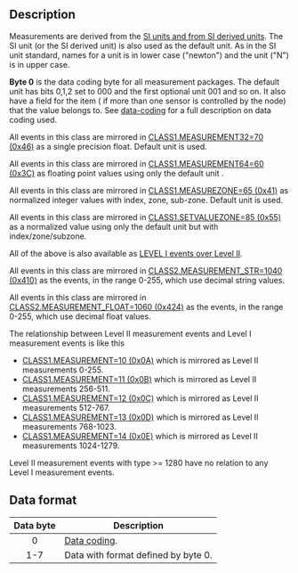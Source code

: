 ## Description

Measurements are derived from the [SI units and from SI derived units](https://en.wikipedia.org/wiki/International_System_of_Units). The SI unit (or the SI derived unit) is also used as the default unit. As in the SI unit standard, names for a unit is in lower case ("newton") and the unit ("N") is in upper case.

**Byte 0** is the data coding byte for all measurement packages. The default unit has bits 0,1,2 set to 000 and the first optional unit 001 and so on. It also have a field for the item ( if more than one sensor is controlled by the node) that the value belongs to. See [data-coding](./vscp_measurements.md?id=datacoding) for a full description on data coding used.

All events in this class are mirrored in [CLASS1.MEASUREMENT32=70 (0x46)](./class1.measurement32.md) as a single precision float. Default unit is used.

All events in this class are mirrored in [CLASS1.MEASUREMENT64=60 (0x3C)](./class1.measurement64.md) as floating point values using only the default unit .

All events in this class are mirrored in [CLASS1.MEASUREZONE=65 (0x41)](./class1.measurezone.md) as normalized integer values with index, zone, sub-zone. Default unit is used.

All events in this class are mirrored in [CLASS1.SETVALUEZONE=85 (0x55)](./class1.setvaluezone.md) as a normalized value using only the default unit but with index/zone/subzone.

All of the above is also available as [LEVEL I events over Level II](./level_i_events_over_level_ii.md).

All events in this class are mirrored in
[CLASS2.MEASUREMENT_STR=1040 (0x410)](./class2.measurement_str.md) as the events, in the range 0-255, which use decimal string values.

All events in this class are mirrored in
[CLASS2.MEASUREMENT_FLOAT=1060 (0x424)](./class2.measurement_float.md) as the events, in the range 0-255, which use decimal float values.

The relationship between Level II measurement events and Level I measurement events is like this

  - [CLASS1.MEASUREMENT=10 (0x0A)](./class1.measurement.md) which is mirrored as Level II measurements 0-255.
  - [CLASS1.MEASUREMENT=11 (0x0B)](./class1.measurementx1.md) which is mirrored as Level II measurements 256-511.
  - [CLASS1.MEASUREMENT=12 (0x0C)](./class1.measurementx2.md) which is mirrored as Level II measurements 512-767.
  - [CLASS1.MEASUREMENT=13 (0x0D)](./class1.measurementx3.md) which is mirrored as Level II measurements 768-1023.
  - [CLASS1.MEASUREMENT=14 (0x0E)](./class1.measurementx3.md) which is mirrored as Level II measurements 1024-1279.

Level II measurement events with type >= 1280 have no relation to any Level I measurement events.

## Data format
| Data byte | Description | 
 | :---------: | ----------- | 
 | 0 | [Data coding](./vscp_measurements.md?id=datacoding).  | 
 | 1-7 | Data with format defined by byte 0. | 

 
